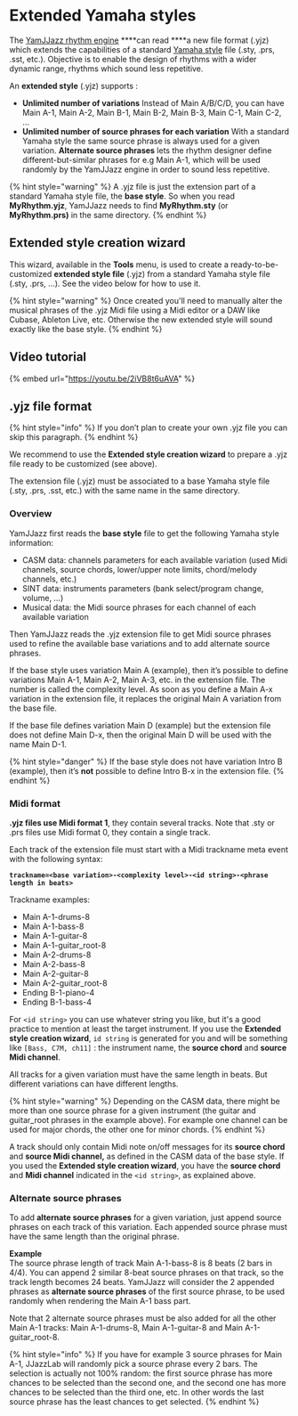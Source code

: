 # Extended Yamaha styles

The [YamJJazz rhythm engine](./) ****can read ****a new file format \(.yjz\) which extends the capabilities of a standard [Yamaha style](yamaha-styles.md) file \(.sty, .prs, .sst, etc.\). Objective is to enable the design of rhythms with a wider dynamic range, rhythms which sound less repetitive.

An **extended style** \(.yjz\) supports :

* **Unlimited number of variations** Instead of Main A/B/C/D, you can have Main A-1, Main A-2, Main B-1, Main B-2, Main B-3, Main C-1, Main C-2, … 
* **Unlimited number of source phrases for each variation** With a standard Yamaha style the same source phrase is always used for a given variation.  **Alternate source phrases** lets the rhythm designer define different-but-similar phrases for e.g Main A-1, which will be used randomly by the YamJJazz engine in order to sound less repetitive.

{% hint style="warning" %}
A .yjz file is just the extension part of a standard Yamaha style file, the **base style**. So when you read **MyRhythm.yjz**, YamJJazz needs to find **MyRhythm.sty** \(or **MyRhythm.prs\)** in the same directory.
{% endhint %}

## Extended style creation wizard

This wizard, available in the **Tools** menu, is used to create a ready-to-be-customized **extended style file** \(.yjz\) from a standard Yamaha style file \(.sty, .prs, ...\). See the  video below for how to use it.

{% hint style="warning" %}
Once created you'll need to manually alter the musical phrases of the .yjz Midi file using a Midi editor or a DAW like Cubase, Ableton Live, etc. Otherwise the new extended style will sound exactly like the base style.
{% endhint %}

## Video tutorial

{% embed url="https://youtu.be/2iVB8t6uAVA" %}

## .yjz file format <a id="yjz-extension-file-format"></a>

{% hint style="info" %}
If you don’t plan to create your own .yjz file you can skip this paragraph.
{% endhint %}

We recommend to use the **Extended style creation wizard** to prepare a .yjz file ready to be customized \(see above\).

The extension file \(.yjz\) must be associated to a base Yamaha style file \(.sty, .prs, .sst, etc.\) with the same name in the same directory.

### Overview <a id="overview"></a>

YamJJazz first reads the **base style** file to get the following Yamaha style information:

* CASM data: channels parameters for each available variation \(used Midi channels, source chords, lower/upper note limits, chord/melody channels, etc.\)
* SINT data: instruments parameters \(bank select/program change, volume, …\)
* Musical data: the Midi source phrases for each channel of each available variation

Then YamJJazz reads the .yjz extension file to get Midi source phrases used to refine the available base variations and to add alternate source phrases.

If the base style uses variation Main A \(example\), then it’s possible to define variations Main A-1, Main A-2, Main A-3, etc. in the extension file. The number is called the complexity level. As soon as you define a Main A-x variation in the extension file, it replaces the original Main A variation from the base file.

If the base file defines variation Main D \(example\) but the extension file does not define Main D-x, then the original Main D will be used with the name Main D-1.

{% hint style="danger" %}
If the base style does not have variation Intro B \(example\), then it’s **not** possible to define Intro B-x in the extension file.
{% endhint %}

### Midi format <a id="midi-format"></a>

**.yjz files use Midi format 1**, they contain several tracks. Note that .sty or .prs files use Midi format 0, they contain a single track.

Each track of the extension file must start with a Midi trackname meta event with the following syntax:

**`trackname=<base variation>-<complexity level>-<id string>-<phrase length in beats>`**

Trackname examples:

* Main A-1-drums-8
* Main A-1-bass-8
* Main A-1-guitar-8
* Main A-1-guitar\_root-8
* Main A-2-drums-8
* Main A-2-bass-8
* Main A-2-guitar-8
* Main A-2-guitar\_root-8
* Ending B-1-piano-4
* Ending B-1-bass-4

For `<id string>` you can use whatever string you like, but it's a good practice to mention at least the target instrument. If you use the **Extended style creation wizard**, `id string` is generated for you and will be something like `[Bass, C7M, ch11]` : the instrument name, the **source chord** and **source Midi channel**.

All tracks for a given variation must have the same length in beats. But different variations can have different lengths.

{% hint style="warning" %}
Depending on the CASM data, there might be more than one source phrase for a given instrument \(the guitar and guitar\_root phrases in the example above\). For example one channel can be used for major chords, the other one for minor chords.
{% endhint %}

A track should only contain Midi note on/off messages for its **source chord** and **source Midi channel,** as defined in the CASM data of the base style. If you used the **Extended style creation wizard**, you have the **source chord** and **Midi channel** indicated in the `<id string>`, as explained above.

### Alternate source phrases <a id="alternate-takes"></a>

To add **alternate source phrases** for a given variation, just append source phrases on each track of this variation. Each appended source phrase must have the same length than the original phrase.

**Example**  
The source phrase length of track Main A-1-bass-8 is 8 beats \(2 bars in 4/4\). You can append 2 similar 8-beat source phrases on that track, so the track length becomes 24 beats. YamJJazz will consider the 2 appended phrases as **alternate source phrases** of the first source phrase, to be used randomly when rendering the Main A-1 bass part. 

Note that 2 alternate source phrases must be also added for all the other Main A-1 tracks: Main A-1-drums-8, Main A-1-guitar-8 and Main A-1-guitar\_root-8.

{% hint style="info" %}
If you have for example 3 source phrases for Main A-1, JJazzLab will randomly pick a source phrase every 2 bars. The selection is actually not 100% random: the first source phrase has more chances to be selected than the second one, and the second one has more chances to be selected than the third one, etc. In other words the last source phrase has the least chances to get selected.
{% endhint %}

